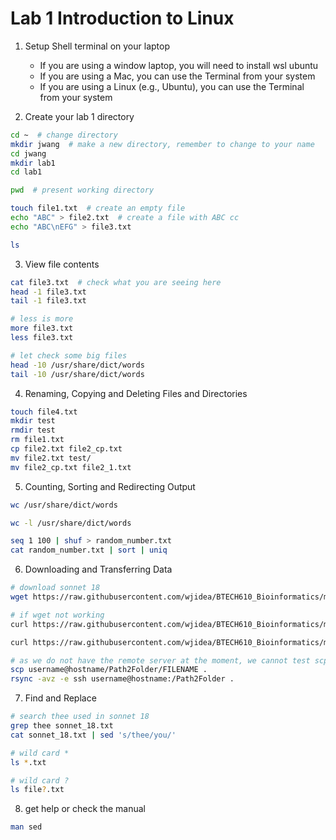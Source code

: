 # Lab 1 Introduction to Linux

1. Setup Shell terminal on your laptop
   - If you are using a window laptop, you will need to install wsl ubuntu
   - If you are using a Mac, you can use the Terminal from your system
   - If you are using a Linux (e.g., Ubuntu), you can use the Terminal from your system




2. Create your lab 1 directory

```sh
cd ~  # change directory
mkdir jwang  # make a new directory, remember to change to your name
cd jwang 
mkdir lab1
cd lab1

pwd  # present working directory

touch file1.txt  # create an empty file 
echo "ABC" > file2.txt  # create a file with ABC cc
echo "ABC\nEFG" > file3.txt

ls
```

3. View file contents

```sh
cat file3.txt  # check what you are seeing here
head -1 file3.txt
tail -1 file3.txt

# less is more
more file3.txt
less file3.txt

# let check some big files
head -10 /usr/share/dict/words
tail -10 /usr/share/dict/words
```

4. Renaming, Copying and Deleting Files and Directories

```sh
touch file4.txt
mkdir test
rmdir test
rm file1.txt
cp file2.txt file2_cp.txt
mv file2.txt test/
mv file2_cp.txt file2_1.txt

```

5. Counting, Sorting and Redirecting Output

```sh
wc /usr/share/dict/words

wc -l /usr/share/dict/words

seq 1 100 | shuf > random_number.txt 
cat random_number.txt | sort | uniq
```



6. Downloading and Transferring Data

```sh
# download sonnet 18
wget https://raw.githubusercontent.com/wjidea/BTECH610_Bioinformatics/main/lab1/sonnet_18.txt

# if wget not working
curl https://raw.githubusercontent.com/wjidea/BTECH610_Bioinformatics/main/lab1/sonnet_18.txt -o sonnet_18.txt

curl https://raw.githubusercontent.com/wjidea/BTECH610_Bioinformatics/main/lab1/words -o words

# as we do not have the remote server at the moment, we cannot test scp or rsync right now.
scp username@hostname/Path2Folder/FILENAME .
rsync -avz -e ssh username@hostname:/Path2Folder .
```



7. Find and Replace

```sh
# search thee used in sonnet 18
grep thee sonnet_18.txt
cat sonnet_18.txt | sed 's/thee/you/'

# wild card *
ls *.txt

# wild card ?
ls file?.txt
```



8. get help or check the manual

```sh
man sed
```

